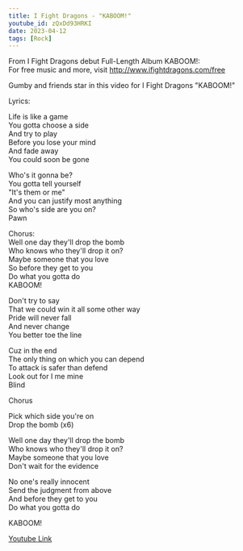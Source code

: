 ```yaml
---
title: I Fight Dragons - "KABOOM!"
youtube_id: zQxDd93HRKI
date: 2023-04-12
tags: [Rock]
---
```

From I Fight Dragons debut Full-Length Album KABOOM!:  
For free music and more, visit <http://www.ifightdragons.com/free>  

Gumby and friends star in this video for I Fight Dragons "KABOOM!"  

Lyrics:  

Life is like a game  
You gotta choose a side  
And try to play  
Before you lose your mind  
And fade away  
You could soon be gone  

Who's it gonna be?  
You gotta tell yourself  
"It's them or me"  
And you can justify most anything  
So who's side are you on?  
Pawn  

Chorus:  
Well one day they'll drop the bomb  
Who knows who they'll drop it on?  
Maybe someone that you love  
So before they get to you  
Do what you gotta do  
KABOOM!  

Don't try to say  
That we could win it all some other way  
Pride will never fall  
And never change  
You better toe the line  

Cuz in the end  
The only thing on which you can depend  
To attack is safer than defend  
Look out for I me mine  
Blind  

Chorus  

Pick which side you're on  
Drop the bomb (x6)  

Well one day they'll drop the bomb  
Who knows who they'll drop it on?  
Maybe someone that you love  
Don't wait for the evidence  

No one's really innocent  
Send the judgment from above  
And before they get to you  
Do what you gotta do  

KABOOM!  


[Youtube Link](https://www.youtube.com/watch?v=zQxDd93HRKI)  
